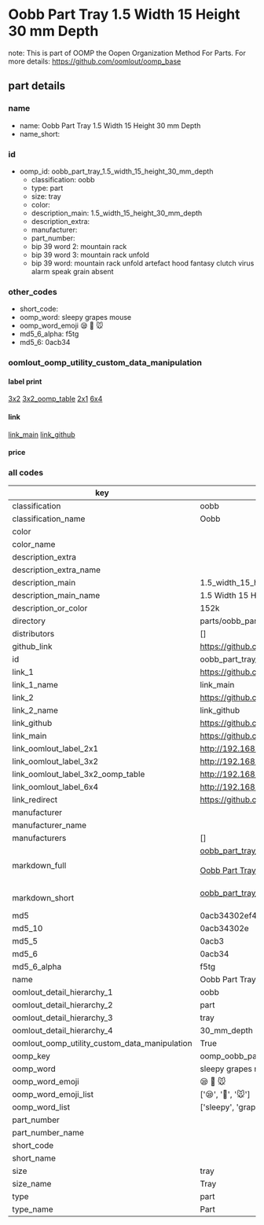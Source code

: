 # Oobb Part Tray 1.5 Width 15 Height 30 mm Depth  

note: This is part of OOMP the Oopen Organization Method For Parts. For more details: https://github.com/oomlout/oomp_base

##  part details
  







### name
* name: Oobb Part Tray 1.5 Width 15 Height 30 mm Depth
* name_short: 
### id
* oomp_id: oobb_part_tray_1.5_width_15_height_30_mm_depth
  * classification: oobb
  * type: part
  * size: tray
  * color: 
  * description_main: 1.5_width_15_height_30_mm_depth
  * description_extra: 
  * manufacturer: 
  * part_number: 
  * bip 39 word 2: mountain rack
  * bip 39 word 3: mountain rack unfold
  * bip 39 word: mountain rack unfold artefact hood fantasy clutch virus alarm speak grain absent

### other_codes
* short_code: 
* oomp_word: sleepy grapes mouse
* oomp_word_emoji :sleepy: :grapes: :mouse:
* md5_6_alpha: f5tg
* md5_6: 0acb34






### oomlout_oomp_utility_custom_data_manipulation
#### label print
[3x2](http://192.168.1.245:1112/?label=oomp%20f5tg)
[3x2_oomp_table](http://192.168.1.108:1112/?label=oomp%20f5tg)
[2x1](http://192.168.1.242:1112/?label=oomp%20f5tg)
[6x4](http://192.168.1.55:1112/?label=oomp%20f5tg)    

#### link

[link_main](https://github.com/oomlout/oomlout_oomp_version_1_messy/tree/main/parts/oobb_part_tray_1.5_width_15_height_30_mm_depth) [link_github](https://github.com/oomlout/oomlout_oomp_version_1_messy/tree/main/parts/oobb_part_tray_1.5_width_15_height_30_mm_depth)                             

#### price







### all codes 
| key | value |  
| --- | --- |  
| classification | oobb |  
| classification_name | Oobb |  
| color |  |  
| color_name |  |  
| description_extra |  |  
| description_extra_name |  |  
| description_main | 1.5_width_15_height_30_mm_depth |  
| description_main_name | 1.5 Width 15 Height 30 mm Depth |  
| description_or_color | 152k |  
| directory | parts/oobb_part_tray_1.5_width_15_height_30_mm_depth |  
| distributors | [] |  
| github_link | https://github.com/oomlout/oomlout_oomp_part_src/tree/main/parts/oobb_part_tray_1.5_width_15_height_30_mm_depth |  
| id | oobb_part_tray_1.5_width_15_height_30_mm_depth |  
| link_1 | https://github.com/oomlout/oomlout_oomp_version_1_messy/tree/main/parts/oobb_part_tray_1.5_width_15_height_30_mm_depth |  
| link_1_name | link_main |  
| link_2 | https://github.com/oomlout/oomlout_oomp_version_1_messy/tree/main/parts/oobb_part_tray_1.5_width_15_height_30_mm_depth |  
| link_2_name | link_github |  
| link_github | https://github.com/oomlout/oomlout_oomp_version_1_messy/tree/main/parts/oobb_part_tray_1.5_width_15_height_30_mm_depth |  
| link_main | https://github.com/oomlout/oomlout_oomp_version_1_messy/tree/main/parts/oobb_part_tray_1.5_width_15_height_30_mm_depth |  
| link_oomlout_label_2x1 | http://192.168.1.242:1112/?label=oomp%20f5tg |  
| link_oomlout_label_3x2 | http://192.168.1.245:1112/?label=oomp%20f5tg |  
| link_oomlout_label_3x2_oomp_table | http://192.168.1.108:1112/?label=oomp%20f5tg |  
| link_oomlout_label_6x4 | http://192.168.1.55:1112/?label=oomp%20f5tg |  
| link_redirect | https://github.com/oomlout/oomlout_oomp_version_1_messy/tree/main/parts/oobb_part_tray_1.5_width_15_height_30_mm_depth |  
| manufacturer |  |  
| manufacturer_name |  |  
| manufacturers | [] |  
| markdown_full | [oobb_part_tray_1.5_width_15_height_30_mm_depth](none)<br>[](none)<br>[Oobb Part Tray 1.5 Width 15 Height 30 Mm Depth](none)<br><br> |  
| markdown_short | [oobb_part_tray_1.5_width_15_height_30_mm_depth](none)<br><br> |  
| md5 | 0acb34302ef485914c36a0cfda6c2484 |  
| md5_10 | 0acb34302e |  
| md5_5 | 0acb3 |  
| md5_6 | 0acb34 |  
| md5_6_alpha | f5tg |  
| name | Oobb Part Tray 1.5 Width 15 Height 30 mm Depth |  
| oomlout_detail_hierarchy_1 | oobb |  
| oomlout_detail_hierarchy_2 | part |  
| oomlout_detail_hierarchy_3 | tray |  
| oomlout_detail_hierarchy_4 | 30_mm_depth |  
| oomlout_oomp_utility_custom_data_manipulation | True |  
| oomp_key | oomp_oobb_part_tray_1.5_width_15_height_30_mm_depth |  
| oomp_word | sleepy grapes mouse |  
| oomp_word_emoji | :sleepy: :grapes: :mouse: |  
| oomp_word_emoji_list | [':sleepy:', ':grapes:', ':mouse:'] |  
| oomp_word_list | ['sleepy', 'grapes', 'mouse'] |  
| part_number |  |  
| part_number_name |  |  
| short_code |  |  
| short_name |  |  
| size | tray |  
| size_name | Tray |  
| type | part |  
| type_name | Part |  
